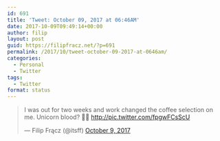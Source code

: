 ```yaml
---
id: 691
title: 'Tweet: October 09, 2017 at 06:46AM'
date: 2017-10-09T09:49:14+00:00
author: filip
layout: post
guid: https://filipfracz.net/?p=691
permalink: /2017/10/tweet-october-09-2017-at-0646am/
categories:
  - Personal
  - Twitter
tags:
  - Twitter
format: status
---
```

<blockquote class="twitter-tweet">I was out for two weeks and work changed the coffee selection on me. Unicorn blood? 🦄🍵 <a href="https://t.co/fpgwFCsScU">http://pic.twitter.com/fpgwFCsScU</a>

— Filip Frącz (@itsff) <a href="https://twitter.com/itsff/status/917385680036270081?ref_src=twsrc%5Etfw">October 9, 2017</a></blockquote>
<script async src="//platform.twitter.com/widgets.js" charset="utf-8"></script>